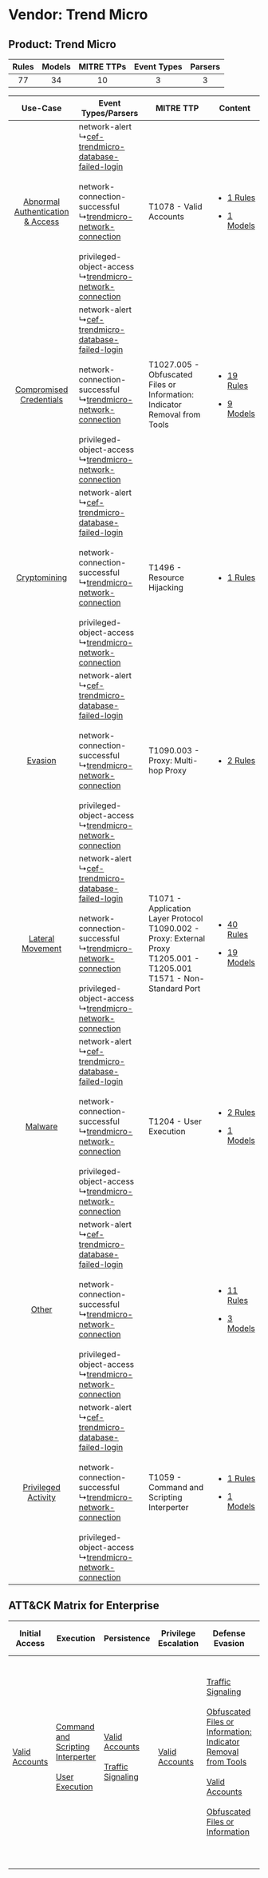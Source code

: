 Vendor: Trend Micro
===================
Product: Trend Micro
--------------------
| Rules | Models | MITRE TTPs | Event Types | Parsers |
|:-----:|:------:|:----------:|:-----------:|:-------:|
|  77   |   34   |     10     |      3      |    3    |

|    Use-Case    | Event Types/Parsers    | MITRE TTP    | Content    |
|:----:| ---- | ---- | ---- |
| [Abnormal Authentication & Access](../../../UseCases/uc_abnormal_authentication_&_access.md) |  network-alert<br> ↳[cef-trendmicro-database-failed-login](Ps/pC_ceftrendmicrodatabasefailedlogin.md)<br><br> network-connection-successful<br> ↳[trendmicro-network-connection](Ps/pC_trendmicronetworkconnection.md)<br><br> privileged-object-access<br> ↳[trendmicro-network-connection](Ps/pC_trendmicronetworkconnection.md)<br> | T1078 - Valid Accounts<br>    | [<ul><li>1 Rules</li></ul><ul><li>1 Models</li></ul>](RM/r_m_trend_micro_trend_micro_Abnormal_Authentication_&_Access.md) |
|          [Compromised Credentials](../../../UseCases/uc_compromised_credentials.md)          |  network-alert<br> ↳[cef-trendmicro-database-failed-login](Ps/pC_ceftrendmicrodatabasefailedlogin.md)<br><br> network-connection-successful<br> ↳[trendmicro-network-connection](Ps/pC_trendmicronetworkconnection.md)<br><br> privileged-object-access<br> ↳[trendmicro-network-connection](Ps/pC_trendmicronetworkconnection.md)<br> | T1027.005 - Obfuscated Files or Information: Indicator Removal from Tools<br>    | [<ul><li>19 Rules</li></ul><ul><li>9 Models</li></ul>](RM/r_m_trend_micro_trend_micro_Compromised_Credentials.md)         |
|    [Cryptomining](../../../UseCases/uc_cryptomining.md)    |  network-alert<br> ↳[cef-trendmicro-database-failed-login](Ps/pC_ceftrendmicrodatabasefailedlogin.md)<br><br> network-connection-successful<br> ↳[trendmicro-network-connection](Ps/pC_trendmicronetworkconnection.md)<br><br> privileged-object-access<br> ↳[trendmicro-network-connection](Ps/pC_trendmicronetworkconnection.md)<br> | T1496 - Resource Hijacking<br>    | [<ul><li>1 Rules</li></ul>](RM/r_m_trend_micro_trend_micro_Cryptomining.md)    |
|    [Evasion](../../../UseCases/uc_evasion.md)    |  network-alert<br> ↳[cef-trendmicro-database-failed-login](Ps/pC_ceftrendmicrodatabasefailedlogin.md)<br><br> network-connection-successful<br> ↳[trendmicro-network-connection](Ps/pC_trendmicronetworkconnection.md)<br><br> privileged-object-access<br> ↳[trendmicro-network-connection](Ps/pC_trendmicronetworkconnection.md)<br> | T1090.003 - Proxy: Multi-hop Proxy<br>    | [<ul><li>2 Rules</li></ul>](RM/r_m_trend_micro_trend_micro_Evasion.md)    |
|    [Lateral Movement](../../../UseCases/uc_lateral_movement.md)    |  network-alert<br> ↳[cef-trendmicro-database-failed-login](Ps/pC_ceftrendmicrodatabasefailedlogin.md)<br><br> network-connection-successful<br> ↳[trendmicro-network-connection](Ps/pC_trendmicronetworkconnection.md)<br><br> privileged-object-access<br> ↳[trendmicro-network-connection](Ps/pC_trendmicronetworkconnection.md)<br> | T1071 - Application Layer Protocol<br>T1090.002 - Proxy: External Proxy<br>T1205.001 - T1205.001<br>T1571 - Non-Standard Port<br> | [<ul><li>40 Rules</li></ul><ul><li>19 Models</li></ul>](RM/r_m_trend_micro_trend_micro_Lateral_Movement.md)    |
|    [Malware](../../../UseCases/uc_malware.md)    |  network-alert<br> ↳[cef-trendmicro-database-failed-login](Ps/pC_ceftrendmicrodatabasefailedlogin.md)<br><br> network-connection-successful<br> ↳[trendmicro-network-connection](Ps/pC_trendmicronetworkconnection.md)<br><br> privileged-object-access<br> ↳[trendmicro-network-connection](Ps/pC_trendmicronetworkconnection.md)<br> | T1204 - User Execution<br>    | [<ul><li>2 Rules</li></ul><ul><li>1 Models</li></ul>](RM/r_m_trend_micro_trend_micro_Malware.md)    |
|    [Other](../../../UseCases/uc_other.md)    |  network-alert<br> ↳[cef-trendmicro-database-failed-login](Ps/pC_ceftrendmicrodatabasefailedlogin.md)<br><br> network-connection-successful<br> ↳[trendmicro-network-connection](Ps/pC_trendmicronetworkconnection.md)<br><br> privileged-object-access<br> ↳[trendmicro-network-connection](Ps/pC_trendmicronetworkconnection.md)<br> |    | [<ul><li>11 Rules</li></ul><ul><li>3 Models</li></ul>](RM/r_m_trend_micro_trend_micro_Other.md)    |
|    [Privileged Activity](../../../UseCases/uc_privileged_activity.md)    |  network-alert<br> ↳[cef-trendmicro-database-failed-login](Ps/pC_ceftrendmicrodatabasefailedlogin.md)<br><br> network-connection-successful<br> ↳[trendmicro-network-connection](Ps/pC_trendmicronetworkconnection.md)<br><br> privileged-object-access<br> ↳[trendmicro-network-connection](Ps/pC_trendmicronetworkconnection.md)<br> | T1059 - Command and Scripting Interperter<br>    | [<ul><li>1 Rules</li></ul><ul><li>1 Models</li></ul>](RM/r_m_trend_micro_trend_micro_Privileged_Activity.md)    |

ATT&CK Matrix for Enterprise
----------------------------
| Initial Access                                                      | Execution                                                                                                                                                 | Persistence                                                                                                                               | Privilege Escalation                                                | Defense Evasion                                                                                                                                                                                                                                                                                                                                     | Credential Access | Discovery | Lateral Movement | Collection | Command and Control                                                                                                                                                                                                                                                                                                                                                                                                                                | Exfiltration | Impact                                                                  |
| ------------------------------------------------------------------- | --------------------------------------------------------------------------------------------------------------------------------------------------------- | ----------------------------------------------------------------------------------------------------------------------------------------- | ------------------------------------------------------------------- | --------------------------------------------------------------------------------------------------------------------------------------------------------------------------------------------------------------------------------------------------------------------------------------------------------------------------------------------------- | ----------------- | --------- | ---------------- | ---------- | -------------------------------------------------------------------------------------------------------------------------------------------------------------------------------------------------------------------------------------------------------------------------------------------------------------------------------------------------------------------------------------------------------------------------------------------------- | ------------ | ----------------------------------------------------------------------- |
| [Valid Accounts](https://attack.mitre.org/techniques/T1078)<br><br> | [Command and Scripting Interperter](https://attack.mitre.org/techniques/T1059)<br><br>[User Execution](https://attack.mitre.org/techniques/T1204)<br><br> | [Valid Accounts](https://attack.mitre.org/techniques/T1078)<br><br>[Traffic Signaling](https://attack.mitre.org/techniques/T1205)<br><br> | [Valid Accounts](https://attack.mitre.org/techniques/T1078)<br><br> | [Traffic Signaling](https://attack.mitre.org/techniques/T1205)<br><br>[Obfuscated Files or Information: Indicator Removal from Tools](https://attack.mitre.org/techniques/T1027/005)<br><br>[Valid Accounts](https://attack.mitre.org/techniques/T1078)<br><br>[Obfuscated Files or Information](https://attack.mitre.org/techniques/T1027)<br><br> |                   |           |                  |            | [Non-Standard Port](https://attack.mitre.org/techniques/T1571)<br><br>[Traffic Signaling](https://attack.mitre.org/techniques/T1205)<br><br>[Proxy: Multi-hop Proxy](https://attack.mitre.org/techniques/T1090/003)<br><br>[Proxy: External Proxy](https://attack.mitre.org/techniques/T1090/002)<br><br>[Application Layer Protocol](https://attack.mitre.org/techniques/T1071)<br><br>[Proxy](https://attack.mitre.org/techniques/T1090)<br><br> |              | [Resource Hijacking](https://attack.mitre.org/techniques/T1496)<br><br> |